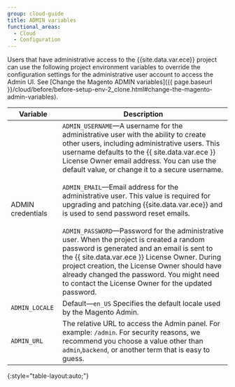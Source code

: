 ```yaml
---
group: cloud-guide
title: ADMIN variables
functional_areas:
  - Cloud
  - Configuration
---
```


Users that have administrative access to the {{site.data.var.ece}} project can use the
following project environment variables to override the configuration settings
for the administrative user account to access the Admin UI. See [Change the Magento ADMIN variables]({{ page.baseurl }}/cloud/before/before-setup-env-2_clone.html#change-the-magento-admin-variables).


| Variable        | Description                                                                                                                                                                                                                                                                                            |
|-----------------|--------------------------------------------------------------------------------------------------------------------------------------------------------------------------------------------------------------------------------------------------------------------------------------------------------|
| ADMIN credentials| `ADMIN_USERNAME`—A username for the administrative user with the ability to create other users, including administrative users. This username defaults to the {{ site.data.var.ece }} License Owner email address. You can use the default value, or change it to a secure username.<br><br>`ADMIN_EMAIL`—Email address for the administrative user. This value is required for upgrading and patching {{site.data.var.ece}} and is used to send password reset emails.<br><br>`ADMIN_PASSWORD`—Password for the administrative user. When the project is created a random password is generated and an email is sent to the {{ site.data.var.ece }} License Owner. During project creation, the License Owner should have already changed the password. You might need to contact the License Owner for the updated password.|
| `ADMIN_LOCALE`    | Default—`en_US` Specifies the default locale used by the Magento Admin.|
| `ADMIN_URL`       | The relative URL to access the Admin panel. For example: `/admin`. For security reasons, we recommend you choose a value other than `admin`,`backend`, or another term that is easy to guess.|                              |
{:style="table-layout:auto;"}
